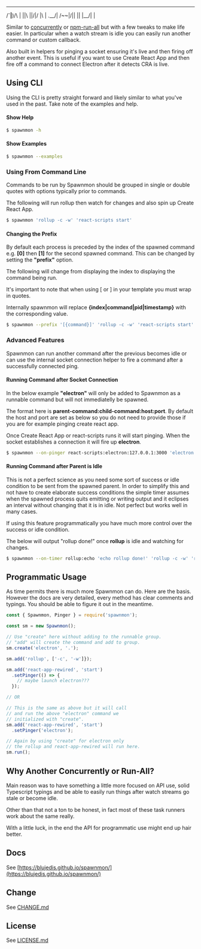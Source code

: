  __  __                 __      
/__`|__)/\ |  ||\ ||\/|/  \|\ | 
.__/|  /~~\|/\|| \||  |\__/| \| 

Similar to [concurrently](https://www.npmjs.com/package/concurrently) or [npm-run-all](https://www.npmjs.com/package/npm-run-all) but with a few tweaks to make life easier. In particular when a watch stream is idle you can easily run another command or custom callback.

Also built in helpers for pinging a socket ensuring it's live and then firing off another event. This is useful if you want to use Create React App and then fire off a command to connect Electron after it detects CRA is live.

## Using CLI

Using the CLI is pretty straight forward and likely similar to what you've used in the past. Take note of the examples and help.

#### Show Help

```sh
$ spawnmon -h
```

#### Show Examples

```sh
$ spawnmon --examples
```

### Using From Command Line

Commands to be run by Spawnmon should be grouped in single or double quotes with options typically prior to commands.

The following will run rollup then watch for changes and also spin up Create React App.

```sh
$ spawnmon 'rollup -c -w' 'react-scripts start'
```

#### Changing the Prefix

By default each process is preceded by the index of the spawned command e.g. **[0]** then **[1]** for the second spawned command. This can be changed by setting the **"prefix"** option.

The following will change from displaying the index to displaying the command being run.

It's important to note that when using [ or ] in your template you must wrap in quotes.

Internally spawnmon will replace **{index|command|pid|timestamp}** with the corresponding value. 

```sh
$ spawnmon --prefix '[{command}]' 'rollup -c -w' 'react-scripts start'
```

### Advanced Features

Spawnmon can run another command after the previous becomes idle or can use the internal socket connection helper to fire a command after a successfully connected ping.

#### Running Command after Socket Connection

In the below example **"electron"** will only be added to Spawnmon as a runnable command but will not immediatelly be spawned. 

The format here is **parent-command:child-command:host:port**. By default the host and port are set as below so you do not need to provide those if you are for example pinging create react app.

Once Create React App or react-scripts runs it will start pinging. When the socket establishes a connection it will fire up **electron**.

```sh
$ spawnmon --on-pinger react-scripts:electron:127.0.0.1:3000 'electron .' 'rollup -c -w' 'react-scripts start'
```

#### Running Command after Parent is Idle

This is not a perfect science as you need some sort of success or idle condition to be sent from the spawned parent. In order to simplify this and not have to create elaborate success conditions the simple timer assumes when the spawned process quits emitting or writing output and it eclipses an interval without changing that it is in idle. Not perfect but works well in many cases. 

If using this feature programmatically you have much more control over the success or idle condition.

The below will output "rollup done!" once **rollup** is idle and watching for changes.

```sh
$ spawnmon --on-timer rollup:echo 'echo rollup done!' 'rollup -c -w' 'react-scripts start'
```

## Programmatic Usage

As time permits there is much more Spawnmon can do. Here are the basis. However the docs are very detailed, every method has clear comments and typings. You should be able to figure it out in the
meantime.

```js
const { Spawnmon, Pinger } = require('spawnmon');

const sm = new Spawnmon();

// Use "create" here without adding to the runnable group.
// "add" will create the command and add to group.
sm.create('electron', '.');

sm.add('rollup', ['-c', '-w']});

sm.add('react-app-rewired', 'start')
  .setPinger(() => {
    // maybe launch electron???
  });

// OR

// This is the same as above but it will call
// and run the above "electron" command we
// initialized with "create".
sm.add('react-app-rewired', 'start')
  .setPinger('electron');

// Again by using "create" for electron only
// the rollup and react-app-rewired will run here.
sm.run();
```

## Why Another Concurrently or Run-All?

Main reason was to have something a little more focused on API use, solid Typescript typings and be able to easily run things after watch streams go stale or become idle. 

Other than that not a ton to be honest, in fact most of these task runners work about the same really. 

With a little luck, in the end the API for programmatic use might end up hair better.

## Docs

See [https://blujedis.github.io/spawnmon/](https://blujedis.github.io/spawnmon/)

## Change

See [CHANGE.md](CHANGE.md)

## License

See [LICENSE.md](LICENSE)
